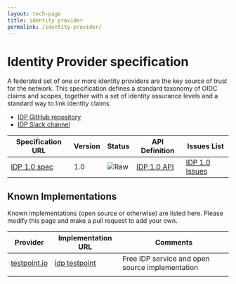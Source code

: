 ```yaml
---
layout: tech-page
title: identity provider
permalink: /identity-provider/
---
```


# Identity Provider specification

A federated set of one or more identity providers are the key source of trust for the network. This specification defines a standard taxonomy of OIDC claims and scopes, together with a set of identity assurance levels and a standard way to link identity claims.

* [IDP GitHub repository](https://github.com/ausdigital/ausdigital-idp)
* [IDP Slack channel](https://ausdigital.slack.com/messages/spec-idp/)

| Specification URL | Version | Status | API Definition | Issues List |
| ----------------- | ------  | ------ | -------------- | ----------- |
| [IDP 1.0 spec](https://ausdigital-idp.readthedocs.org/) | 1.0 | ![Raw](http://rfc.unprotocols.org/spec:2/COSS/raw.svg)  | [IDP 1.0 API](https://swaggerhub.com/api/ausdigital/ausdigital-idp/1.0) |  [IDP 1.0 Issues](https://github.com/ausdigital/ausdigital-idp/issues)  |

## Known Implementations

Known implementations (open source or otherwise) are listed here.  Please modify this page and make a pull request to add your own.

|Provider|Implementation URL|Comments|
|--------|------------------|--------|
|[testpoint.io](http://testpoint.io/) | [idp testpoint](http://testpoint.io/idp)| Free IDP service and open source implementation|
|  |  |  |

